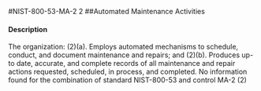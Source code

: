 #NIST-800-53-MA-2 2
##Automated Maintenance Activities
#### Description
The organization:
   (2)(a).  Employs automated mechanisms to schedule, conduct, and document maintenance and repairs; and
   (2)(b).  Produces up-to date, accurate, and complete records of all maintenance and repair actions requested, scheduled, in process, and completed.
No information found for the combination of standard NIST-800-53 and control MA-2 (2)
